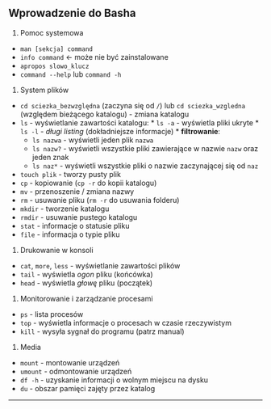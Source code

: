 ## Wprowadzenie do Basha
  
1.  Pomoc systemowa
  
  *  `man [sekcja] command`
  *  `info command` <- może nie być zainstalowane
  *  `apropos slowo_klucz`
  *  `command --help` lub `command -h`
    
1.  System plików

  *  `cd sciezka_bezwzględna` (zaczyna się od `/`) lub `cd sciezka_wzgledna` (względem bieżącego katalogu) - zmiana katalogu
  *  `ls` - wyświetlanie zawartości katalogu:
    *  `ls -a` - wyświetla pliki ukryte
    *  `ls -l` - *długi listing* (dokładniejsze informacje)
    *  **filtrowanie**:
      *  `ls nazwa` - wyświetli jeden plik `nazwa`
      *  `ls nazw?` - wyświetli wszystkie pliki zawierające w nazwie `nazw` oraz jeden znak
      *  `ls naz*` - wyświetli wszystkie pliki o nazwie zaczynającej się od `naz`
  *  `touch plik` - tworzy pusty plik
  *  `cp` - kopiowanie (`cp -r` do kopii katalogu)
  *  `mv` - przenoszenie / zmiana nazwy
  *  `rm` - usuwanie pliku (`rm -r` do usuwania folderu)
  *  `mkdir` - tworzenie katalogu
  *  `rmdir` - usuwanie pustego katalogu
  *  `stat` - informacje o statusie pliku
  *  `file` - informacja o typie pliku
  
1.  Drukowanie w konsoli

  *  `cat`, `more`, `less` - wyświetlanie zawartości plików
  *  `tail` - wyświetla *ogon* pliku (końcówka)
  *  `head` - wyświetla *głowę* pliku (początek)
  
1.  Monitorowanie i zarządzanie procesami
  
  *  `ps` - lista procesów
  *  `top` - wyświetla informacje o procesach w czasie rzeczywistym
  *  `kill` - wysyła sygnał do programu (patrz manual)
  
1.  Media

  *  `mount` - montowanie urządzeń
  *  `umount` - odmontowanie urządzeń
  *  `df -h` - uzyskanie informacji o wolnym miejscu na dysku
  *  `du` - obszar pamięci zajęty przez katalog
  
----

